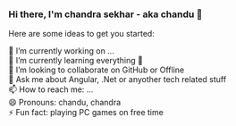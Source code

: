 ### Hi there, I'm chandra sekhar - aka chandu 👋

<!--
**chandru415/chandru415** is a ✨ _special_ ✨ repository because its `README.md` (this file) appears on your GitHub profile. -->

Here are some ideas to get you started:

 🔭 I’m currently working on ... <br>
 🌱 I’m currently learning everything 🤣 <br>
 👯 I’m looking to collaborate on GitHub or Offline <br>
 💬 Ask me about Angular, .Net or anyother tech related stuff <br>
 📫 How to reach me: ... <br>
 😄 Pronouns: chandu, chandra <br>
 ⚡ Fun fact: playing PC games on free time <br>

